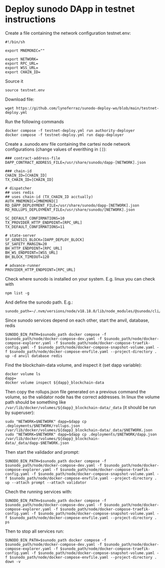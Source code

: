 # Deploy sunodo DApp in testnet instructions

Create a file containing the network configuration testnet.env:

```shell
#!/bin/sh

export MNEMONIC=""

export NETWORK=
export RPC_URL=
export WSS_URL=
export CHAIN_ID=
```

Source it

```shell
source testnet.env
```

Download file:

```shell
wget https://github.com/lynoferraz/sunodo-deploy-wo/blob/main/testnet-deploy.yml
```

Run the following commands

```shell
docker compose -f testnet-deploy.yml run authority-deployer
docker compose -f testnet-deploy.yml run dapp-deployer
```

Create a .sunodo.env file containing the cartesi node network configurations (change values of everithing in `[]`):

```shell
### contract-address-file
DAPP_CONTRACT_ADDRESS_FILE=/usr/share/sunodo/dapp-[NETWORK].json

### chain-id
CHAIN_ID=[CHAIN_ID]
TX_CHAIN_ID=[CHAIN_ID]

# dispatcher
## uses redis
## uses chain-id (TX_CHAIN_ID acctually)
AUTH_MNEMONIC=[MNEMONIC]
RD_DAPP_DEPLOYMENT_FILE=/usr/share/sunodo/dapp-[NETWORK].json
RD_ROLLUPS_DEPLOYMENT_FILE=/usr/share/sunodo/[NETWORK].json

SC_DEFAULT_CONFIRMATIONS=10
TX_PROVIDER_HTTP_ENDPOINT=[RPC_URL]
TX_DEFAULT_CONFIRMATIONS=11

# state-server
SF_GENESIS_BLOCK=[DAPP_DEPLOY_BLOCK]
SF_SAFETY_MARGIN=20
BH_HTTP_ENDPOINT=[RPC_URL]
BH_WS_ENDPOINT=[WSS_URL]
BH_BLOCK_TIMEOUT=120

# advance-runner
PROVIDER_HTTP_ENDPOINT=[RPC_URL]
```

Check where sunodo is installed on your system. E.g. linux you can check with

```shell
npm list -g 
```

And define the sunodo path. E.g.:

```shell
sunodo_path=~/.nvm/versions/node/v18.18.0/lib/node_modules/@sunodo/cli/dist
```

Since sunodo services depend on each other, start the anvil, database, redis

```shell
SUNODO_BIN_PATH=$sunodo_path docker compose -f $sunodo_path/node/docker-compose-dev.yaml -f $sunodo_path/node/docker-compose-explorer.yaml -f $sunodo_path/node/docker-compose-traefik-config.yaml -f $sunodo_path/node/docker-compose-snapshot-volume.yaml -f $sunodo_path/node/docker-compose-envfile.yaml --project-directory . up -d anvil database redis
```

Find the blockchain-data volume, and inspect it (set dapp variable):

```shell
docker volume ls
dapp=
docker volume inspect ${dapp}_blockchain-data
```

Then copy the rollups.json file generated on a previous command the volume, so the validator node has the correct addresses. In linux the volume path should be something like `/var/lib/docker/volumes/${dapp}_blockchain-data/_data` (it should be run by superuser):

```shell
sudo "NETWORK=$NETWORK" dapp=$dapp cp .deployments/$NETWORK/rollups.json /var/lib/docker/volumes/${dapp}_blockchain-data/_data/$NETWORK.json
sudo "NETWORK=$NETWORK" dapp=$dapp cp .deployments/$NETWORK/dapp.json /var/lib/docker/volumes/${dapp}_blockchain-data/_data/dapp-$NETWORK.json
```

Then start the validador and prompt:

```shell
SUNODO_BIN_PATH=$sunodo_path docker compose -f $sunodo_path/node/docker-compose-dev.yaml -f $sunodo_path/node/docker-compose-explorer.yaml -f $sunodo_path/node/docker-compose-traefik-config.yaml -f $sunodo_path/node/docker-compose-snapshot-volume.yaml -f $sunodo_path/node/docker-compose-envfile.yaml --project-directory . up --attach prompt --attach validator
```

Chech the running services with:

```shell
SUNODO_BIN_PATH=$sunodo_path docker compose -f $sunodo_path/node/docker-compose-dev.yaml -f $sunodo_path/node/docker-compose-explorer.yaml -f $sunodo_path/node/docker-compose-traefik-config.yaml -f $sunodo_path/node/docker-compose-snapshot-volume.yaml -f $sunodo_path/node/docker-compose-envfile.yaml --project-directory . ps
```

Then to stop all services run:

```shell
SUNODO_BIN_PATH=$sunodo_path docker compose -f $sunodo_path/node/docker-compose-dev.yaml -f $sunodo_path/node/docker-compose-explorer.yaml -f $sunodo_path/node/docker-compose-traefik-config.yaml -f $sunodo_path/node/docker-compose-snapshot-volume.yaml -f $sunodo_path/node/docker-compose-envfile.yaml --project-directory . down -v
```
